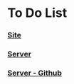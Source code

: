 # To Do List

### [Site](https://todos-deepak.netlify.app/)

### [Server](https://todos-server-7zsw.onrender.com/)
### [Server - Github](https://github.com/ideepakrajput/TodosServer)
